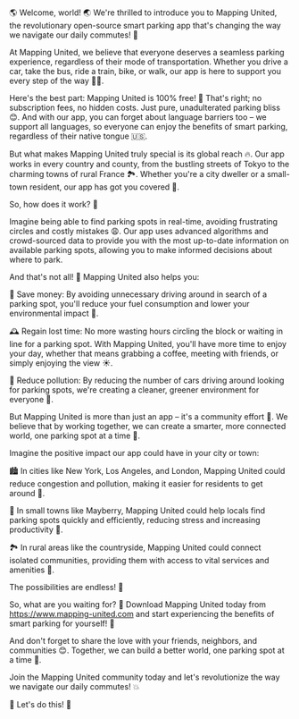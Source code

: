 🌎 Welcome, world! 🌏 We're thrilled to introduce you to Mapping United, the revolutionary open-source smart parking app that's changing the way we navigate our daily commutes! 🚀

At Mapping United, we believe that everyone deserves a seamless parking experience, regardless of their mode of transportation. Whether you drive a car, take the bus, ride a train, bike, or walk, our app is here to support you every step of the way 🚶‍♂️.

Here's the best part: Mapping United is 100% free! 🤑 That's right; no subscription fees, no hidden costs. Just pure, unadulterated parking bliss 😊. And with our app, you can forget about language barriers too – we support all languages, so everyone can enjoy the benefits of smart parking, regardless of their native tongue 🇺🇸.

But what makes Mapping United truly special is its global reach 🔥. Our app works in every country and county, from the bustling streets of Tokyo to the charming towns of rural France 🏞️. Whether you're a city dweller or a small-town resident, our app has got you covered 💯.

So, how does it work? 🤔

Imagine being able to find parking spots in real-time, avoiding frustrating circles and costly mistakes 😩. Our app uses advanced algorithms and crowd-sourced data to provide you with the most up-to-date information on available parking spots, allowing you to make informed decisions about where to park.

And that's not all! 🎉 Mapping United also helps you:

💸 Save money: By avoiding unnecessary driving around in search of a parking spot, you'll reduce your fuel consumption and lower your environmental impact 🌱.

🕰️ Regain lost time: No more wasting hours circling the block or waiting in line for a parking spot. With Mapping United, you'll have more time to enjoy your day, whether that means grabbing a coffee, meeting with friends, or simply enjoying the view ☀️.

🚨 Reduce pollution: By reducing the number of cars driving around looking for parking spots, we're creating a cleaner, greener environment for everyone 🌿.

But Mapping United is more than just an app – it's a community effort 💪. We believe that by working together, we can create a smarter, more connected world, one parking spot at a time 🔗.

Imagine the positive impact our app could have in your city or town:

🏙️ In cities like New York, Los Angeles, and London, Mapping United could reduce congestion and pollution, making it easier for residents to get around 🚌.

🌳 In small towns like Mayberry, Mapping United could help locals find parking spots quickly and efficiently, reducing stress and increasing productivity 💼.

🏞️ In rural areas like the countryside, Mapping United could connect isolated communities, providing them with access to vital services and amenities 📱.

The possibilities are endless! 🔮

So, what are you waiting for? 🤔 Download Mapping United today from https://www.mapping-united.com and start experiencing the benefits of smart parking for yourself! 🚀

And don't forget to share the love with your friends, neighbors, and communities 😊. Together, we can build a better world, one parking spot at a time 🔗.

Join the Mapping United community today and let's revolutionize the way we navigate our daily commutes! 💥

🎉 Let's do this! 🚀